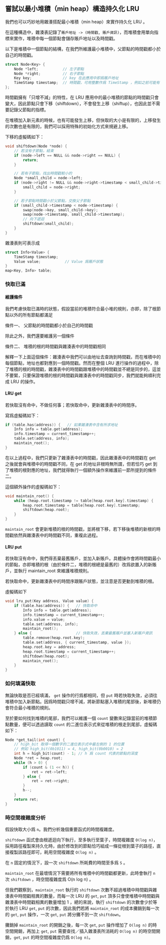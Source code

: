 ## 嘗試以最小堆積（min heap）構造持久化 LRU

我們也可以巧妙地用雜湊搭配最小堆積（min heap）來實作持久化 LRU 。

在這種構造中，雜湊表記錄了`賬戶地址 -> (時間戳, 賬戶資訊)`，而堆積會用單向指標來實作，堆積中每一個節點會儲存賬戶地址以及時間戳。

以下是堆積中一個節點的結構，在我們所維護最小堆積中，父節點的時間戳都小於自己的時間戳。

``` cpp
struct Node<Key> {
    Node *left;           // 左子節點
    Node *right;          // 右子節點
    Key key;              // key 在此應用中即爲賬戶地址
    TimeStamp timestamp;  // 時間戳，可用整數作爲 TimeStamp ，例如之前可能有 using TimeStamp = int;
};
```

時間戳擁有「只增不減」的特性，在 LRU 應用中的最小堆積的節點的時間戳只會變大，因此節點只會下移（shiftdown），不會發生上移（shiftup），也因此並不需要記錄父節點的指標。

在堆積加入新元素的時候，也有可能發生上移，但快取的大小是有限的，上移發生的次數也是有限的，我們可以採用特殊的初始化方式來規避上移。

下移的虛擬碼如下：

``` cpp
void shiftdown(Node *node) {
    // 若沒有子節點，結束
    if (node->left == NULL && node->right == NULL) {
        return;
    }

    // 若有子節點，找出時間戳較小的
    Node *small_child = node->left;
    if (node->right != NULL && node->right->timestamp < small_child->timestamp) {
        small_child = node->right;
    }

    // 若子節點時間戳小於父節點，交換父子節點
    if (small_child->timestamp < node->timestamp) {
        swap(node->key, small_child->key);
        swap(node->timestamp, small_child->timestamp);
        // 向下遞迴
        shiftdown(small_child);
    }
}
```

雜湊表則可表示成

``` cpp
struct Info<Value> {
    TimeStamp timestamp;
    Value value;           // Value 爲賬戶狀態
}
map<Key, Info> table;
```

### 快取已滿

#### 維護條件

我們考慮快取已滿時的狀態，假設當前的堆積符合最小堆的規則，亦即，除了根節點以外的所有節點都滿足

條件一、 父節點的時間戳都小於自己的時間戳

除此之外，我們還要維護另一個條件

條件二、 堆積的根的時間戳與雜湊表中的時間戳相同

解釋一下上面這個條件：雜湊表中我們可以由地址去查詢到時間戳，而在堆積中的每個節點，地址也都對應到一個時間戳。然而在整個 LRU 進行操作的過程中，除了堆積的根的時間戳，雜湊表中的時間戳跟堆積中的時間戳並不總是同步的，這並不要緊，只要保證堆積的根的時間戳與雜湊表中的時間戳同步，我們就能夠順利完成 LRU 的操作。

#### LRU get

若快取沒有命中，不做任何事；若快取命中，更新雜湊表中的時間序。

寫爲虛擬碼如下：
``` cpp
if (table.has(address)) {   // 如果雜湊表中含有所求地址
    Info info = table.get(address);
    info.timestamp = current_timestamp++;
    table.set(address, info);
    maintain_root();
}
```

在以上過程中，我們只更新了雜湊表中的時間戳，因此雜湊表中的時間戳在 get 之後就會與堆積中的時間戳不同，在 get 的地址非根時無所謂，但若恰巧 get 到了堆積的根對應的地址，我們就得執行一個額外操作來維護前一節所提到的條件二。

這個額外操作的虛擬碼如下：

``` cpp
void maintain_root() {
    while (heap.root.timestamp != table[heap.root.key].timestamp) {
        heap.root.timestamp = table[heap.root.key].timestamp;
        shiftdown(heap.root);
    }
}
```

`maintain_root` 會更新堆積的根的時間戳，並將根下移，若下移後堆積的新根的時間戳依然與雜湊表中的時間戳不同，重複此過程。

#### LRU put

若快取沒有命中，我們得丟棄最舊賬戶，並加入新賬戶。具體操作會將時間戳最小的節點，亦即堆積的根（由於條件二，堆積的根總是最舊的）改爲欲置入的新賬戶，並執行 maintain\_root 來維護堆積規則。

若快取命中，更新雜湊表中的時間序跟賬戶狀態，並注意是否更動到堆積的根。

虛擬碼如下

``` cpp
void lru_put(Key address, Value value) {
    if (table.has(address)) {   // 快取命中
        Info info = table.get(address);
        info.timestamp = current_timestamp++;
        info.value = value;
        table.set(address, info);
        maintain_root();
    } else {                    // 快取失效，丟棄最舊賬戶並塞入新賬戶資訊
        table.remove(heap.root.key);
        table.set(address, { current_timestamp, value });
        heap.root.key = address;
        heap.root.timestamp = current_timestamp++;
        shiftdown(heap.root);
        maintain_root();
    }
}
```

### 如何填滿快取

無論快取是否已經填滿， `get` 操作的行爲都相同，但 `put` 時若快取失效，必須往堆積中加入新節點。因爲時間戳只增不減，將新節點塞入堆積的尾部後，新堆積仍會符合最小堆積的規則。

至於要如何找到堆積的尾部，我們可以維護一個 `count` 變數來記錄當前的堆積節點數量，便可以透過讀取 `count` 的二進位表示式來從堆積的根走到尾部，虛擬碼如下：

``` cpp
Node *get_tail(int count) {
    // high_bit 取得一個數字的二進位表示式中最左側的 1 的位置
    // 例如 high_bit(0b1011) = 4, high_bit(0b0010) = 2
    int h = high_bit(count) - 1; // h 爲 count 代表的節點的深度
    Node *ret = heap.root;
    while (h > 0) {
        if (count & (1 << h)) {
            ret = ret->left;
        } else {
            ret = ret->right;
        }
        h--;
    }
    return ret;
}
```

### 時空間複雜度分析

假設快取大小爲 `n`。我們分析幾個重要函式的時間複雜度。

`shiftdown` 函式會由根遞迴向下執行，至多執行至葉子，時間複雜度 `O(log n)`，採用路徑複製來持久化時，由於修改到的節點恰巧組成一條從根到葉子的路徑，直接複製該路徑即可，耗用空間複雜度 `O(log n)` 。

在 `n` 固定的情況下，設一次 `shiftdown` 所耗費的時間至多爲 `S` 。

`maintain_root` 在最壞情況下需要將所有堆積中的時間戳都更新，此時會執行 `n` 次 `shiftdown` ，時空間複雜度爲 O(n log n) 。

但我們觀察到，`maintain_root` 執行的 `shiftdown` 次數不超過堆積中時間戳與雜湊表中時間戳相異的數量，而每一次 LRU 的 `get`, `put` 頂多只會使堆積中時間戳與雜湊表中時間戳相異的數量增加 1 ，總的來說，執行 `shiftdown` 的次數會少於等於執行 LRU `get`, `put` 的次數，因此我們若將 `maintain_root` 的成本攤銷到每一次的 `get`, `put` 操作，一次 `get`, `put` 將分攤不到一次 `shiftdown`。

攤銷掉 `maintain_root` 的開銷之後，每一次 `get`, `put` 操作增加了 `O(log n)` 的時空間開銷，再加上 `get`, `put` 需要查找／插入雜湊表所消耗的 `O(log n)` 的時空間開銷，`get`, `put` 的時空間複雜度仍爲 `O(log n)`。